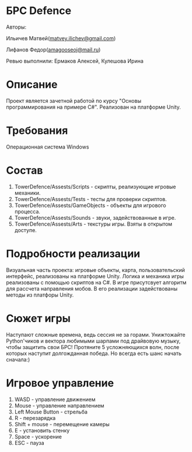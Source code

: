 # БРС Defence
Aвторы:

Ильичев Матвей(matvey.ilichev@gmail.com)

Лифанов Федор(amagooseoj@mail.ru)

Ревью выполнили: Ермаков Алексей, Кулешова Ирина

# Описание
Проект является зачетной работой по курсу "Основы программирования на примере C#". Реализован на платформе Unity.

# Требования
Операционная система Windows

# Состав

1. TowerDefence/Assests/Scripts - скрипты, реализующие игровые механики.
2. TowerDefence/Assests/Tests - тесты для проверки скриптов.
3. TowerDefence/Assests/GameObjects - объекты для игрового процесса.
4. TowerDefence/Assests/Sounds - звуки, задействованные в игре.
5. TowerDefence/Assests/Arts - текстуры игры. Взяты в открытом доступе.

# Подробности реализации

Визуальная часть проекта: игровые объекты, карта, пользовательский интерфейс, реализованы на платформе Unity.
Логика и механика игры реализованы с помощью скриптов на C#.
В игре присутсвует алгоритм для рассчета направления мобов. В его реализации задействованы методы из платфоры Unity.

# Сюжет игры

Наступают сложные времена, ведь сессия не за горами.
Унижтожайте Python'чиков и вектора любимыми шарпами под драйвовую музыку, чтобы защитить свои БРС!
Протяните 5 усложняющихся волн, после которых наступит долгожданная победа. Но всегда есть шанс начать сначала:)

# Игровое управление
1. WASD - управление движением
2. Mouse - управление направлением
3. Left Mouse Button - стрельба
4. R - перезарядка
5. Shift + mouse - перемещение камеры
6. E - установить стенку
7. Space - ускорение
8. ESC - пауза
